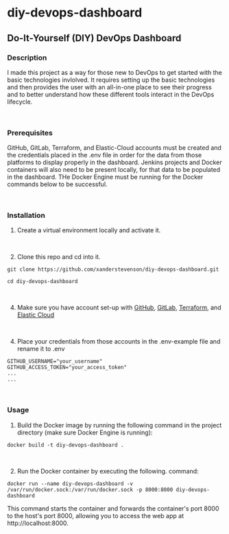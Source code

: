 # diy-devops-dashboard
## Do-It-Yourself (DIY) DevOps Dashboard

### Description

I made this project as a way for those new to DevOps to get started with the basic technologies invlolved. It requires setting up the basic technologies and then provides the user with an all-in-one place to see their progress and to better understand how these different tools interact in the DevOps lifecycle.

<br>

### Prerequisites

GitHub, GitLab, Terraform, and Elastic-Cloud accounts must be created and the credentials placed in the .env file in order for the data from those platforms to display properly in the dashboard. Jenkins projects and Docker containers will also need to be present locally, for that data to be populated in the dashboard. THe Docker Engine must be running for the Docker commands below to be successful.

<br>

### Installation

1. Create a virtual environment locally and activate it.

<br>

2. Clone this repo and cd into it.

```git clone https://github.com/xanderstevenson/diy-devops-dashboard.git```

```cd diy-devops-dashboard```

<br>

4. Make sure you have account set-up with [GitHub](https://github.com/), [GitLab](https://gitlab.com/), [Terraform](https://app.terraform.io/), and [Elastic Cloud](https://www.elastic.co/cloud/)

<br>

4. Place your credentials from those accounts in the .env-example file and rename it to .env

`GITHUB_USERNAME="your_username"`<br>
`GITHUB_ACCESS_TOKEN="your_access_token"`<br>
`...`<br>
`...`

<br>

### Usage

1. Build the Docker image by running the following command in the project directory (make sure Docker Engine is running):

```docker build -t diy-devops-dashboard .```

<br>


2. Run the Docker container by executing the following. command:

```docker run --name diy-devops-dashboard -v /var/run/docker.sock:/var/run/docker.sock -p 8000:8000 diy-devops-dashboard```

This command starts the container and forwards the container's port 8000 to the host's port 8000, allowing you to access the web app at http://localhost:8000.
